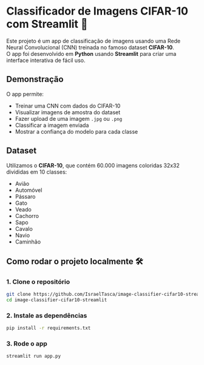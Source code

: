 
# Classificador de Imagens CIFAR-10 com Streamlit 🚀

Este projeto é um app de classificação de imagens usando uma Rede Neural Convolucional (CNN) treinada no famoso dataset **CIFAR-10**.  
O app foi desenvolvido em **Python** usando **Streamlit** para criar uma interface interativa de fácil uso.

## Demonstração

O app permite:

- Treinar uma CNN com dados do CIFAR-10
- Visualizar imagens de amostra do dataset
- Fazer upload de uma imagem `.jpg` ou `.png`
- Classificar a imagem enviada
- Mostrar a confiança do modelo para cada classe

## Dataset 

Utilizamos o **CIFAR-10**, que contém 60.000 imagens coloridas 32x32 divididas em 10 classes:

- Avião 
- Automóvel 
- Pássaro 
- Gato 
- Veado 
- Cachorro 
- Sapo 
- Cavalo 
- Navio 
- Caminhão 

## Como rodar o projeto localmente 🛠️

### 1. Clone o repositório

```bash
git clone https://github.com/IsraelTasca/image-classifier-cifar10-streamlit.git
cd image-classifier-cifar10-streamlit
```

### 2. Instale as dependências

```bash
pip install -r requirements.txt
```

### 3. Rode o app

```bash
streamlit run app.py
```
